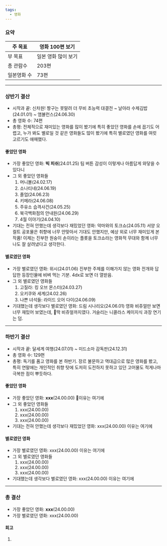 ```yaml
---
tags:
  - 영화
---
```

### 요약
| 주 목표   | 영화 100편 보기  |
| ------ | ----------- |
| 부 목표   | 일본 영화 많이 보기 |
| 총 관람수  | 203편        |
| 일본영화 수 | 73편         |

---
### 상반기 결산
- 시작과 끝: 신차원! 짱구는 못말려 더 무비 초능력 대결전 ~ 날아라 수제김밥(24.01.01) ~ 앰뷸런스(24.06.30)
- 총 영화 수: 74편
- 총평: 전체적으로 재미있는 영화를 많이 봤기에 특히 좋았던 영화를 손에 꼽기도 어렵고, 누가 봐도 별로일 것 같은 영화들도 많이 봤기에 특히 별로였던 영화를 여럿 고르기도 애매했다.
#### 좋았던 영화
- 가장 좋았던 영화: **빅 피쉬**(24.01.25)
  팀 버튼 감성이 이렇게나 아름답게 와닿을 수 있다니
- 그 외 좋았던 영화들
	1. 머니볼(24.02.17)
	2. 소나티네(24.06.19)
	3. 졸업(24.06.23)
	4. 키메라(24.06.08)
	5. 주유소 습격사건(24.05.25)
	6. 북극백화점의 안내원(24.06.29)
	7. 4월 이야기(24.04.10)
- 기대는 전혀 안했는데 생각보다 재밌었던 영화: 악마와의 토크쇼(24.05.11)
  서양 오컬트 공포물은 취향에 너무 안맞아서 기대도 안했지만, 예상 외로 너무 재미있게 본 작품!
  이제는 진부한 원숭이 손이라는 플롯을 토크쇼라는 영화적 무대와 함께 너무나도 잘 살려냈다고 생각한다.
#### 별로였던 영화
- 가장 별로였던 영화: 위시(24.01.06)
  진부한 주제를 이해가지 않는 영화 전개와 답답한 등장인물에 비벼 먹는 기분. 4dx로 보면 더 열받음.
- 그 외 별로였던 영화들
	1. 고질라: 킹 오브 몬스터(24.03.27)
	2. 오키쿠와 세계(24.02.26)
	3. 나쁜 녀석들: 라이드 오어 다이(24.06.09)
- 기대했는데 생각보다 별로였던 영화: 드림 시나리오(24.06.01)
  영화 비쥬얼만 보면 너무 재밌어 보였는데, 딱 비쥬얼까지였다. 거슬리는 니콜라스 케이지식 과장 연기는 덤.
---
### 하반기 결산
- 시작과 끝: 달세계 여행(24.07.01) ~ 미드소마 감독판(24.12.31)
- 총 영화 수: 129편
- 총평: 독기를 품고 영화를 본 하반기. 장르 불문하고 역대급으로 많은 영화를 봤고, 특히 연말에는 개인적인 취향 탓에 도저히 도전하지 못하고 있던 고어물도 적게나마 극복한 점이 뿌듯하다.
#### 좋았던 영화
- 가장 좋았던 영화: **xxx**(24.00.00)
  이유는 여기에
- 그 외 좋았던 영화들
	1. xxx(24.00.00)
	2. xxx(24.00.00)
	3. xxx(24.00.00)
- 기대는 전혀 안했는데 생각보다 재밌었던 영화: xxx(24.00.00)
  이유는 여기에
#### 별로였던 영화
- 가장 별로였던 영화: xxx(24.00.00)
이유는 여기에
- 그 외 별로였던 영화들
	1. xxx(24.00.00)
	2. xxx(24.00.00)
	3. xxx(24.00.00)
- 기대했는데 생각보다 별로였던 영화: xxx(24.00.00)
이유는 여기에
---
### 총 결산
- 가장 좋았던 영화: **xxx**(24.00.00)
- 가장 별로였던 영화: xxx(24.00.00)
#### 회고
1. 